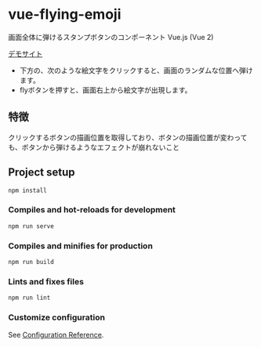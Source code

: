 # vue-flying-emoji

画面全体に弾けるスタンプボタンのコンポーネント Vue.js (Vue 2)

[デモサイト](https://yammer.jp/vue-flying-emoji/)

- 下方の、次のような絵文字をクリックすると、画面のランダムな位置へ弾けます。
- flyボタンを押すと、画面右上から絵文字が出現します。


## 特徴

クリックするボタンの描画位置を取得しており、ボタンの描画位置が変わっても、ボタンから弾けるようなエフェクトが崩れないこと

## Project setup
```
npm install
```

### Compiles and hot-reloads for development
```
npm run serve
```

### Compiles and minifies for production
```
npm run build
```

### Lints and fixes files
```
npm run lint
```

### Customize configuration
See [Configuration Reference](https://cli.vuejs.org/config/).

